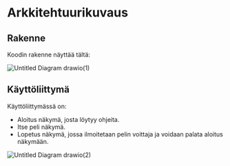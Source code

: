 
# Arkkitehtuurikuvaus

## Rakenne
Koodin rakenne näyttää tältä:

![Untitled Diagram drawio(1)](https://user-images.githubusercontent.com/56686737/168472440-0c8d746d-e3b2-46c6-b136-483cb137c9f6.png)

## Käyttöliittymä

Käyttöliittymässä on:
* Aloitus näkymä, josta löytyy ohjeita.
* Itse peli näkymä.
* Lopetus näkymä, jossa ilmoitetaan pelin voittaja ja voidaan palata aloitus näkymään.

![Untitled Diagram drawio(2)](https://user-images.githubusercontent.com/56686737/168472770-8f4a5496-f906-4123-a59a-d44829cd2223.png)
